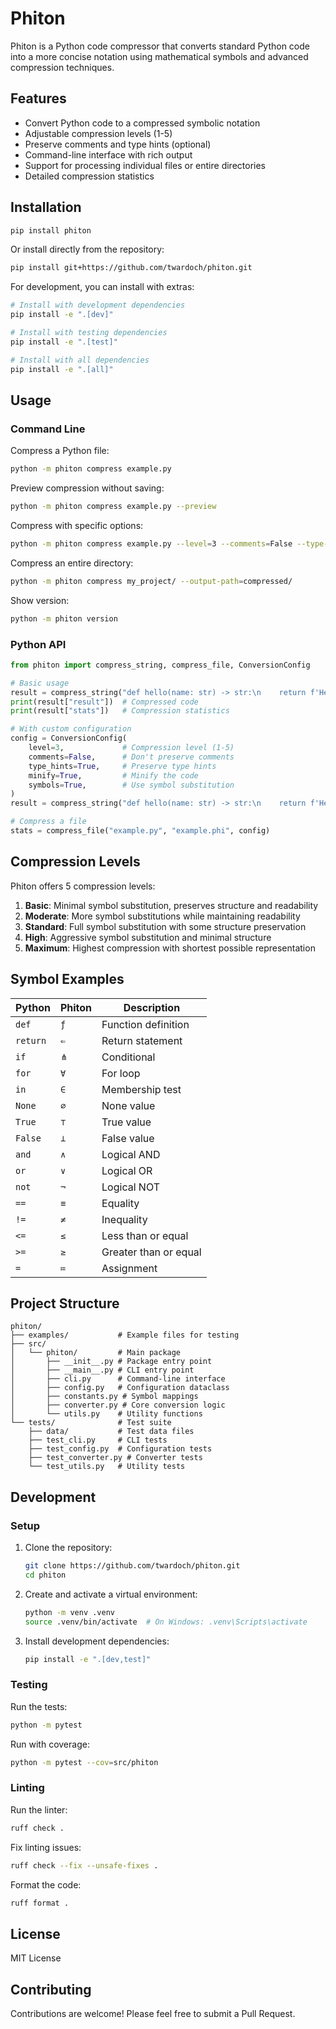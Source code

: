 # Phiton

Phiton is a Python code compressor that converts standard Python code into a more concise notation using mathematical symbols and advanced compression techniques.

## Features

- Convert Python code to a compressed symbolic notation
- Adjustable compression levels (1-5)
- Preserve comments and type hints (optional)
- Command-line interface with rich output
- Support for processing individual files or entire directories
- Detailed compression statistics

## Installation

```bash
pip install phiton
```

Or install directly from the repository:

```bash
pip install git+https://github.com/twardoch/phiton.git
```

For development, you can install with extras:

```bash
# Install with development dependencies
pip install -e ".[dev]"

# Install with testing dependencies
pip install -e ".[test]"

# Install with all dependencies
pip install -e ".[all]"
```

## Usage

### Command Line

Compress a Python file:

```bash
python -m phiton compress example.py
```

Preview compression without saving:

```bash
python -m phiton compress example.py --preview
```

Compress with specific options:

```bash
python -m phiton compress example.py --level=3 --comments=False --type-hints=False
```

Compress an entire directory:

```bash
python -m phiton compress my_project/ --output-path=compressed/
```

Show version:

```bash
python -m phiton version
```

### Python API

```python
from phiton import compress_string, compress_file, ConversionConfig

# Basic usage
result = compress_string("def hello(name: str) -> str:\n    return f'Hello, {name}!'")
print(result["result"])  # Compressed code
print(result["stats"])   # Compression statistics

# With custom configuration
config = ConversionConfig(
    level=3,             # Compression level (1-5)
    comments=False,      # Don't preserve comments
    type_hints=True,     # Preserve type hints
    minify=True,         # Minify the code
    symbols=True,        # Use symbol substitution
)
result = compress_string("def hello(name: str) -> str:\n    return f'Hello, {name}!'", config)

# Compress a file
stats = compress_file("example.py", "example.phi", config)
```

## Compression Levels

Phiton offers 5 compression levels:

1. **Basic**: Minimal symbol substitution, preserves structure and readability
2. **Moderate**: More symbol substitutions while maintaining readability
3. **Standard**: Full symbol substitution with some structure preservation
4. **High**: Aggressive symbol substitution and minimal structure
5. **Maximum**: Highest compression with shortest possible representation

## Symbol Examples

| Python | Phiton | Description |
|--------|--------|-------------|
| `def`  | `ƒ`    | Function definition |
| `return` | `⇐`  | Return statement |
| `if`   | `⋔`    | Conditional |
| `for`  | `∀`    | For loop |
| `in`   | `∈`    | Membership test |
| `None` | `∅`    | None value |
| `True` | `⊤`    | True value |
| `False` | `⊥`   | False value |
| `and`  | `∧`    | Logical AND |
| `or`   | `∨`    | Logical OR |
| `not`  | `¬`    | Logical NOT |
| `==`   | `≡`    | Equality |
| `!=`   | `≠`    | Inequality |
| `<=`   | `≤`    | Less than or equal |
| `>=`   | `≥`    | Greater than or equal |
| `=`    | `≔`    | Assignment |

## Project Structure

```
phiton/
├── examples/           # Example files for testing
├── src/
│   └── phiton/         # Main package
│       ├── __init__.py # Package entry point
│       ├── __main__.py # CLI entry point
│       ├── cli.py      # Command-line interface
│       ├── config.py   # Configuration dataclass
│       ├── constants.py # Symbol mappings
│       ├── converter.py # Core conversion logic
│       └── utils.py    # Utility functions
└── tests/              # Test suite
    ├── data/           # Test data files
    ├── test_cli.py     # CLI tests
    ├── test_config.py  # Configuration tests
    ├── test_converter.py # Converter tests
    └── test_utils.py   # Utility tests
```

## Development

### Setup

1. Clone the repository:
   ```bash
   git clone https://github.com/twardoch/phiton.git
   cd phiton
   ```

2. Create and activate a virtual environment:
   ```bash
   python -m venv .venv
   source .venv/bin/activate  # On Windows: .venv\Scripts\activate
   ```

3. Install development dependencies:
   ```bash
   pip install -e ".[dev,test]"
   ```

### Testing

Run the tests:
```bash
python -m pytest
```

Run with coverage:
```bash
python -m pytest --cov=src/phiton
```

### Linting

Run the linter:
```bash
ruff check .
```

Fix linting issues:
```bash
ruff check --fix --unsafe-fixes .
```

Format the code:
```bash
ruff format .
```

## License

MIT License

## Contributing

Contributions are welcome! Please feel free to submit a Pull Request. 